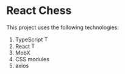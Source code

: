 # React Chess

This project uses the following technologies:
  1. TypeScript <img src="https://w7.pngwing.com/pngs/915/519/png-transparent-typescript-hd-logo-thumbnail.png" alt="TS Logo" style="width: 15px; height: auto;">
  2. React <img src="https://upload.wikimedia.org/wikipedia/commons/1/18/React_Native_Logo.png" alt="TS Logo" style="width: 15px; height: auto;">
  3. MobX
  4. CSS modules
  5. axios
  

